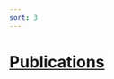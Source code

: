 ```yaml
---
sort: 3
---
```


# [Publications](https://thangckt.github.io/cv/publications)

<!-- [Publications](https://thangckt.github.io/cv/publications) -->

